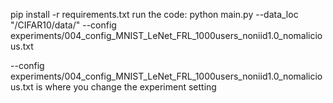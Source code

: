 pip install -r requirements.txt
run the code:
python main.py --data_loc "/CIFAR10/data/" --config experiments/004_config_MNIST_LeNet_FRL_1000users_noniid1.0_nomalicious.txt

--config experiments/004_config_MNIST_LeNet_FRL_1000users_noniid1.0_nomalicious.txt is where you change the experiment setting

